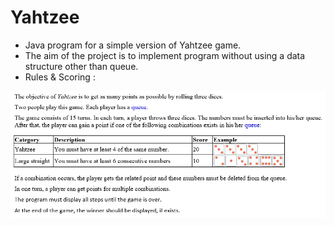# Yahtzee

- Java program for a simple version of Yahtzee game.
- The aim of the project is to implement program without using a data structure other than queue.
- Rules & Scoring :

![rules](rules.png)

